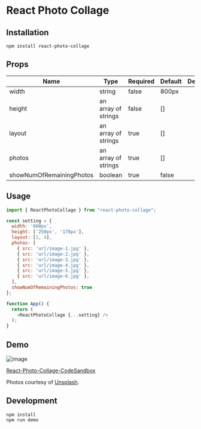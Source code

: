 # React Photo Collage

## Installation

```
npm install react-photo-collage
```

## Props

<table class="table table-bordered table-striped">
  <thead>
    <tr>
      <th style="width: 100px;">Name</th>
      <th style="width: 50px;">Type</th>
      <th style="width: 50px;">Required</th>
      <th style="width: 50px;">Default</th>
      <th style="width: 50px;">Description</th>
    </tr>
  </thead>
  <tbody>
    <tr>
      <td>width</td>
      <td>string</td>
      <td>false</td>
      <td>800px</td>
      <td></td>
    </tr>
    <tr>
      <td>height</td>
      <td>an array of strings</td>
      <td>false</td>
      <td>[]</td>
      <td></td>
    </tr>
    <tr>
      <td>layout</td>
      <td>an array of strings</td>
      <td>true</td>
      <td>[]</td>
      <td></td>
    </tr>
    <tr>
      <td>photos</td>
      <td>an array of strings</td>
      <td>true</td>
      <td>[]</td>
      <td></td>
    </tr>
    <tr>
      <td>showNumOfRemainingPhotos</td>
      <td>boolean</td>
      <td>true</td>
      <td>false</td>
      <td></td>
    </tr>
  </tbody>
</table>

## Usage
```js
import { ReactPhotoCollage } from "react-photo-collage";

const setting = {
  width: '600px',
  height: ['250px', '170px'],
  layout: [1, 4],
  photos: [
    { src: 'url/image-1.jpg' },
    { src: 'url/image-2.jpg' },
    { src: 'url/image-3.jpg' },
    { src: 'url/image-4.jpg' },
    { src: 'url/image-5.jpg' },
    { src: 'url/image-6.jpg' },
  ],
  showNumOfRemainingPhotos: true
};

function App() {
  return (
    <ReactPhotoCollage {...setting} />
  );
}
```

## Demo
![image](https://github.com/sopetrichor/react-photo-collage/blob/master/preview.png)

[React-Photo-Collage-CodeSandbox](https://codesandbox.io/s/ecstatic-lake-qrj6u)

Photos courtesy of [Unsplash](https://unsplash.com/).

## Development
```
npm install
npm run demo
```
